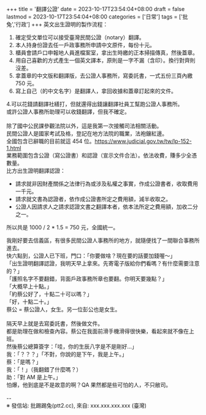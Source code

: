 +++
title = '翻譯公證'
date = 2023-10-17T23:54:04+08:00
draft = false
lastmod = 2023-10-17T23:54:04+08:00
categories = ['日常']
tags = ['批兔','行政']
+++
英文出生證明的製作流程：<br>
1. 確定受文單位可以接受臺灣民間公證（notary）翻譯。<br>
2. 本人持身份證去任一戶政事務所申請中文原件，每份十元。<br>
3. 櫃員會請戶口申報地人員進檔案室，拿出生時繳的正本掃描傳真，然後蓋章。<br>
4. 用自己喜歡的方式產生一個英文譯本，原則是一字不漏（含印）。換行對齊則沒差。<br>
5. 拿蓋章的中文版和翻譯版，去公證人事務所，寫委託書，一式五份三頁內繳 750 元。<br>
6. 寫上自己（的中文名字）是翻譯人，拿回收據和蓋章訂起來的文件。

4.可以花錢請翻譯社繕打，但就還得出錢讓翻譯社員工幫跑公證人事務所。<br>
或許公證人事務所助理可以收錢翻譯，但我不確定。<br>
<br>
除了國中公民課參觀法院以外，這是我第一次接觸司法相關活動。<br>
民間公證人是國家考試及格，登記在地方法院的職業，法袍鑲紅邊。<br>
全國包含已辭職的目前就這 454 位。https://www.judicial.gov.tw/tw/lp-152-1.html<br>
業務範圍包含公證（寫公證書）和認證（宣示文件合法）。依法收費，賺多少全憑數量。<br>
比方出生證明翻譯認證：<br>
- 請求就非因財產關係之法律行為或涉及私權之事實，作成公證書者，收取費用一千元。<br>
- 請求就文書為認證者，依作成公證書所定之費用額，減半收取之。<br>
- 公證人因請求人之請求認證文書之翻譯本者，依本法所定之費用額，加收二分之一。<br>

所以共是 1000 / 2 * 1.5 = 750 元，全國統一。<br>

我剛好要去信義區，有很多民間公證人事務所的地方，就隨便找了一間聯合事務所進去。<br>
快六點到，公證人已下班，門口：「你要做啥？現在要的話要加錢喔～」<br>
「出生證明翻譯認證，我明天早上拿來。先寄電子版給你們看嗎？有什麼需要注意的？」<br>
「護照名字不要翻錯，背面戶政事務所章也要翻。你明天要幾點？」<br>
「大概早上十點。」<br>
「約蔡公好了，十點二十可以嗎？」<br>
「好，十點二十。」<br>
蔡公 = 蔡公證人，女生。另一位彭公也是女生。<br>
<br>
隔天早上就是去寫委託書，然後做文件。<br>
都是助理在做和檢查內容。蔡公在我面前滑手機滑得很快樂，看起來就不像在上班。<br>
然後蔡公總算簽字：「哇，你的生辰八字是不是剛好…」<br>
我：「？？？」「不對，你說的是下午，我是上午。」<br>
蔡：「是嗎？」<br>
我：「！」（我翻錯了什麼嗎？）<br>
助：「對 AM 是上午。」<br>
怕爆，他到底是不是故意的啊？QA 果然都是些可怕的人，不只敝司。<br>
<br>
--<br>
※ 發信站: 批踢踢兔(ptt2.cc), 來自: xxx.xxx.xxx.xxx (臺灣)<br>
